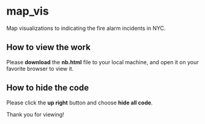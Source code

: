 # map_vis

Map visualizations to indicating the fire alarm incidents in NYC.

## How to view the work

Please **download** the **nb.html** file to your local machine, and open it on your favorite browser to view it.

## How to hide the code
Please click the **up right** button and choose **hide all code**. 

Thank you for viewing! 
